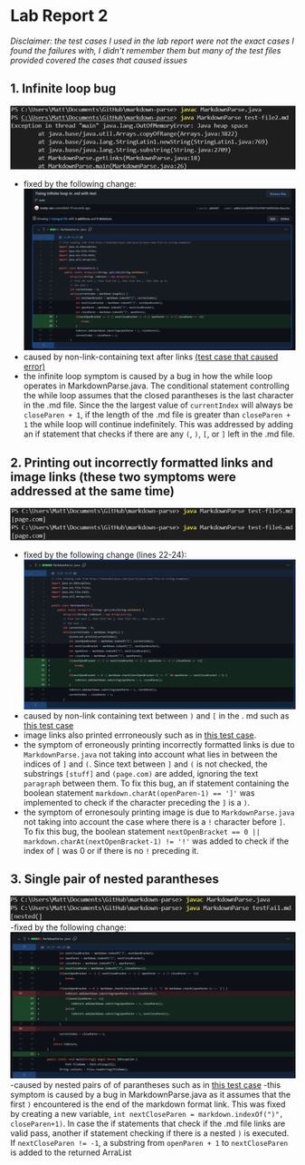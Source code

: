 # Lab Report 2 

*Disclaimer: the test cases I used in the lab report were not the exact cases I found the failures with, I didn't remember them but many of the test files provided covered the cases that caused issues*

## 1. Infinite loop bug 
![link](https://github.com/matty-zee/cse-15l-lab-reports/blob/main/out%20of%20memory.png?raw=true)
- fixed by the following change:
![](infloop.png)
- caused by non-link-containing text after links [(test case that caused error)](test-file2.md)
- the infinite loop symptom is caused by a bug in how the while loop operates in MarkdownParse.java. The conditional statement controlling the while loop assumes that the closed parantheses is the last character in the .md file. Since the the largest value of `currentIndex` will always be `closeParen + 1`, if the length of the .md file is greater than `closeParen + 1` the while loop will continue indefinitely. This was addressed by adding an if statement that checks if there are any `(`, `)`, `[`, or `]` left in the .md file. 

## 2. Printing out incorrectly formatted links and image links (these two symptoms were addressed at the same time) 
![](symptom2.png)
- fixed by the following change (lines 22-24):
![](bug2.png)
- caused by non-link containing text between `)` and `[` in the . md such as [this test case](test-file5.md) 
- image links also printed errroneously such as in [this test case](test-file6.md). 
- the symptom of erroneously printing incorrectly formatted links is due to `MarkdownParse.java` not taking into account what lies in between the indices of `]` and `(`. Since text between `]` and `(` is not checked, the substrings `[stuff]` and `(page.com)` are added, ignoring the text `paragraph` between them. To fix this bug, an if statement containing the boolean statement `markdown.charAt(openParen-1) == ']'` was implemented to check if the character preceding the `]` is a `)`.
- the symptom of erronesouly printing image is due to `MarkdownParse.java` not taking into account the case where there is a `!` character before `]`. To fix this bug, the boolean statement `nextOpenBracket == 0 || markdown.charAt(nextOpenBracket-1) != '!'` was added to check if the index of `[` was 0 or if there is no `!` preceding it. 

## 3. Single pair of nested parantheses
![](symptom3.png) \
-fixed by the following change:
![](bug3.png)
-caused by nested pairs of of parantheses such as in [this test case](testFail.md)
-this symptom is caused by a bug in MarkdownParse.java as it assumes that the first `)` encountered is the end of the markdown format link. This was fixed by creating a new variable, `int nextCloseParen = markdown.indexOf(")", closeParen+1)`. In case the if statements that check if the .md file links are valid pass, another if statement checking if there is a nested `)` is executed. If `nextCloseParen != -1`, a substring from `openParen + 1` to `nextCloseParen` is added to the returned ArraList<String>
